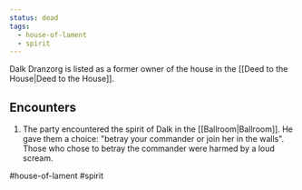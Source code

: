 ```yaml
---
status: dead
tags:
  - house-of-lament
  - spirit
---
```



Dalk Dranzorg is listed as a former owner of the house in the [[Deed to the House|Deed to the House]].

## Encounters
1. The party encountered the spirit of Dalk in the [[Ballroom|Ballroom]]. He gave them a choice: "betray your commander or join her in the walls". Those who chose to betray the commander were harmed by a loud scream.

#house-of-lament #spirit